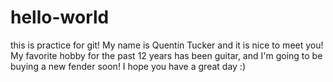 # hello-world
this is practice for git!
My name is Quentin Tucker and it is nice to meet you! My favorite hobby for the past 12 years has been guitar, and I'm going to be buying a new fender soon! I hope you have a great day :)
